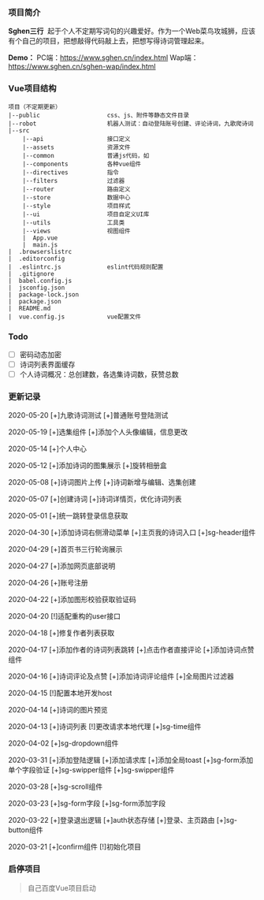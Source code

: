 ### 项目简介
**Sghen三行**&nbsp;&nbsp;起于个人不定期写词句的兴趣爱好。作为一个Web菜鸟攻城狮，应该有个自己的项目，把想敲得代码敲上去，把想写得诗词管理起来。

**Demo：**
	PC端：https://www.sghen.cn/index.html
	Wap端：https://www.sghen.cn/sghen-wap/index.html


### Vue项目结构
```
项目（不定期更新）
|--public					css、js、附件等静态文件目录
|--robot 					机器人测试：自动登陆账号创建、评论诗词，九歌爬诗词
|--src						
	|--api   				接口定义
	|--assets				资源文件
	|--common				普通js代码，如
	|--components			各种vue组件
	|--directives			指令
	|--filters   			过滤器
	|--router    			路由定义
	|--store 				数据中心
	|--style 				项目样式
	|--ui					项目自定义UI库
	|--utils 				工具类
	|--views 				视图组件
	|  App.vue				
	|  main.js				
|  .browserslistrc			
|  .editorconfig			
|  .eslintrc.js  			eslint代码规则配置
|  .gitignore				
|  babel.config.js			
|  jsconfig.json			
|  package-lock.json		
|  package.json				
|  README.md				
|  vue.config.js 			vue配置文件
```

### Todo
- [ ] 密码动态加密
- [ ] 诗词列表界面缓存
- [ ] 个人诗词概况：总创建数，各选集诗词数，获赞总数

### 更新记录
2020-05-20 
[+]九歌诗词测试
[+]普通账号登陆测试

2020-05-19 
[+]选集组件
[+]添加个人头像编辑，信息更改

2020-05-14 
[+]个人中心

2020-05-12 
[+]添加诗词的图集展示
[+]旋转相册盒

2020-05-08 
[+]诗词图片上传
[+]诗词新增与编辑、选集创建

2020-05-07 
[+]创建诗词
[+]诗词详情页，优化诗词列表

2020-05-01 
[+]统一跳转登录信息获取

2020-04-30 
[+]添加诗词右侧滑动菜单
[+]主页我的诗词入口
[+]sg-header组件

2020-04-29 
[+]首页书三行轮询展示

2020-04-27 
[+]添加网页底部说明

2020-04-26 
[+]账号注册

2020-04-22 
[+]添加图形校验获取验证码

2020-04-20 
[!]适配重构的user接口

2020-04-18 
[+]修复作者列表获取

2020-04-17 
[+]添加作者的诗词列表跳转
[+]点击作者直接评论
[+]添加诗词点赞组件

2020-04-16 
[+]诗词评论及点赞
[+]添加诗词评论组件
[+]全局图片过滤器

2020-04-15 
[!]配置本地开发host

2020-04-14 
[+]诗词的图片预览

2020-04-13 
[+]诗词列表
[!]更改请求本地代理
[+]sg-time组件

2020-04-02 
[+]sg-dropdown组件

2020-03-31 
[+]添加登陆逻辑
[+]添加请求库
[+]添加全局toast
[+]sg-form添加单个字段验证
[+]sg-swipper组件
[+]sg-swipper组件

2020-03-28 
[+]sg-scroll组件

2020-03-23 
[+]sg-form字段
[+]sg-form添加字段

2020-03-22 
[+]登录退出逻辑
[+]auth状态存储
[+]登录、主页路由
[+]sg-button组件

2020-03-21 
[+]confirm组件
[!]初始化项目


### 启停项目
>自己百度Vue项目启动
